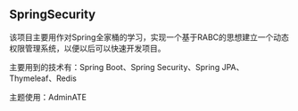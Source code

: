 SpringSecurity
---
该项目主要用作对Spring全家桶的学习，实现一个基于RABC的思想建立一个动态权限管理系统，以便以后可以快速开发项目。

主要用到的技术有：Spring Boot、Spring Security、Spring JPA、Thymeleaf、Redis

主题使用：AdminATE